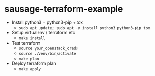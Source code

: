 # sausage-terraform-example
- Install python3 + python3-pip + tox
  - `sudo apt update; sudo apt -y install python3 python3-pip tox`
- Setup virtualenv / terraform etc
  - `make install`
- Test terraform
  - `source your_openstack_creds`
  - `source ./venv/bin/activate`
  - `make plan`
- Deploy terraform plan
  - `make apply`
